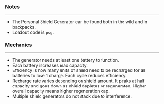 ### Notes
---
- The Personal Shield Generator can be found both in the wild and in backpacks.
- Loadout code is `psg`.

### Mechanics
---
- The generator needs at least one battery to function.
- Each battery increases max capacity.
- Efficiency is how many units of shield need to be recharged for all batteries to lose 1 charge. Each cycle reduces efficiency.
- Recharge rate varies depending on shield amount. It peaks at half capacity and goes down as shield depletes or regenerates. Higher overall capacity means higher regeneration cap. 
- Multiple shield generators do not stack due to interference.
